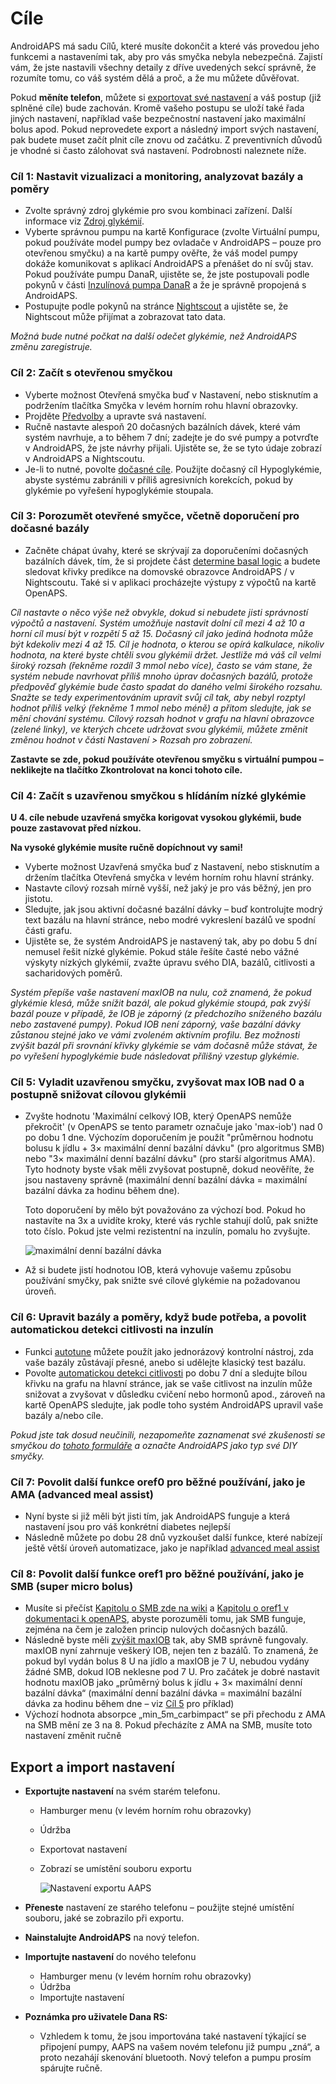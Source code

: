 # Cíle

AndroidAPS má sadu Cílů, které musíte dokončit a které vás provedou jeho funkcemi a nastaveními tak, aby pro vás smyčka nebyla nebezpečná. Zajistí vám, že jste nastavili všechny detaily z dříve uvedených sekcí správně, že rozumíte tomu, co váš systém dělá a proč, a že mu můžete důvěřovat.

Pokud **měníte telefon**, můžete si [exportovat své nastavení](../Usage/Objectives#export-import-settings) a váš postup (již splněné cíle) bude zachován. Kromě vašeho postupu se uloží také řada jiných nastavení, například vaše bezpečnostní nastavení jako maximální bolus apod. Pokud neprovedete export a následný import svých nastavení, pak budete muset začít plnit cíle znovu od začátku. Z preventivních důvodů je vhodné si často zálohovat svá nastavení. Podrobnosti naleznete níže.  

### Cíl 1: Nastavit vizualizaci a monitoring, analyzovat bazály a poměry

* Zvolte správný zdroj glykémie pro svou kombinaci zařízení. Další informace viz [Zdroj glykémií](../Configuration/BG-Source.md).
* Vyberte správnou pumpu na kartě Konfigurace (zvolte Virtuální pumpu, pokud používáte model pumpy bez ovladače v AndroidAPS – pouze pro otevřenou smyčku) a na kartě pumpy ověřte, že váš model pumpy dokáže komunikovat s aplikací AndroidAPS a přenášet do ní svůj stav. Pokud používáte pumpu DanaR, ujistěte se, že jste postupovali podle pokynů v části [Inzulínová pumpa DanaR](../Configuration/DanaR-Insulin-Pump.md) a že je správně propojená s AndroidAPS.
* Postupujte podle pokynů na stránce [Nightscout](../Installing-AndroidAPS/Nightscout.md) a ujistěte se, že Nightscout může přijímat a zobrazovat tato data.

*Možná bude nutné počkat na další odečet glykémie, než AndroidAPS změnu zaregistruje.*

### Cíl 2: Začít s otevřenou smyčkou

* Vyberte možnost Otevřená smyčka buď v Nastavení, nebo stisknutím a podržením tlačítka Smyčka v levém horním rohu hlavní obrazovky.
* Projděte [Předvolby](../Configuration/Preferences.md) a upravte svá nastavení.
* Ručně nastavte alespoň 20 dočasných bazálních dávek, které vám systém navrhuje, a to během 7 dní; zadejte je do své pumpy a potvrďte v AndroidAPS, že jste návrhy přijali. Ujistěte se, že se tyto údaje zobrazí v AndroidAPS a Nightscoutu.
* Je-li to nutné, povolte [dočasné cíle](../Usage/temptarget.md). Použijte dočasný cíl Hypoglykémie, abyste systému zabránili v příliš agresivních korekcích, pokud by glykémie po vyřešení hypoglykémie stoupala. 

### Cíl 3: Porozumět otevřené smyčce, včetně doporučení pro dočasné bazály

* Začněte chápat úvahy, které se skrývají za doporučeními dočasných bazálních dávek, tím, že si projdete část [determine basal logic](https://openaps.readthedocs.io/en/latest/docs/While%20You%20Wait%20For%20Gear/Understand-determine-basal.html) a budete sledovat křivky predikce na domovské obrazovce AndroidAPS / v Nightscoutu. Také si v aplikaci procházejte výstupy z výpočtů na kartě OpenAPS.

*Cíl nastavte o něco výše než obvykle, dokud si nebudete jisti správností výpočtů a nastavení. Systém umožňuje nastavit dolní cíl mezi 4 až 10 a horní cíl musí být v rozpětí 5 až 15. Dočasný cíl jako jediná hodnota může být kdekoliv mezi 4 až 15. Cíl je hodnota, o kterou se opírá kalkulace, nikoliv hodnota, na které byste chtěli svou glykémii držet. Jestliže má váš cíl velmi široký rozsah (řekněme rozdíl 3 mmol nebo více), často se vám stane, že systém nebude navrhovat příliš mnoho úprav dočasných bazálů, protože předpověď glykémie bude často spadat do daného velmi širokého rozsahu. Snažte se tedy experimentováním upravit svůj cíl tak, aby nebyl rozptyl hodnot příliš velký (řekněme 1 mmol nebo méně) a přitom sledujte, jak se mění chování systému. Cílový rozsah hodnot v grafu na hlavní obrazovce (zelené linky), ve kterých chcete udržovat svou glykémii, můžete změnit změnou hodnot v části Nastavení > Rozsah pro zobrazení.*

**Zastavte se zde, pokud používáte otevřenou smyčku s virtuální pumpou – neklikejte na tlačítko Zkontrolovat na konci tohoto cíle.**

### Cíl 4: Začít s uzavřenou smyčkou s hlídáním nízké glykémie

**U 4. cíle nebude uzavřená smyčka korigovat vysokou glykémii, bude pouze zastavovat před nízkou.**

**Na vysoké glykémie musíte ručně dopíchnout vy sami!**

* Vyberte možnost Uzavřená smyčka buď z Nastavení, nebo stisknutím a držením tlačítka Otevřená smyčka v levém horním rohu hlavní stránky.
* Nastavte cílový rozsah mírně vyšší, než jaký je pro vás běžný, jen pro jistotu.
* Sledujte, jak jsou aktivní dočasné bazální dávky – buď kontrolujte modrý text bazálu na hlavní stránce, nebo modré vykreslení bazálů ve spodní části grafu.
* Ujistěte se, že systém AndroidAPS je nastavený tak, aby po dobu 5 dní nemusel řešit nízké glykémie. Pokud stále řešíte časté nebo vážné výskyty nízkých glykémií, zvažte úpravu svého DIA, bazálů, citlivosti a sacharidových poměrů.

*Systém přepíše vaše nastavení maxIOB na nulu, což znamená, že pokud glykémie klesá, může snížit bazál, ale pokud glykémie stoupá, pak zvýší bazál pouze v případě, že IOB je záporný (z předchozího sníženého bazálu nebo zastavené pumpy). Pokud IOB není záporný, vaše bazální dávky zůstanou stejné jako ve vámi zvoleném aktivním profilu. Bez možnosti zvýšit bazál při srovnání křivky glykémie se vám dočasně může stávat, že po vyřešení hypoglykémie bude následovat přílišný vzestup glykémie.*

### Cíl 5: Vyladit uzavřenou smyčku, zvyšovat max IOB nad 0 a postupně snižovat cílovou glykémii

* Zvyšte hodnotu 'Maximální celkový IOB, který OpenAPS nemůže překročit' (v OpenAPS se tento parametr označuje jako 'max-iob') nad 0 po dobu 1 dne. Výchozím doporučením je použít "průměrnou hodnotu bolusu k jídlu + 3× maximální denní bazální dávku" (pro algoritmus SMB) nebo "3× maximální denní bazální dávku" (pro starší algoritmus AMA). Tyto hodnoty byste však měli zvyšovat postupně, dokud neověříte, že jsou nastaveny správně (maximální denní bazální dávka = maximální bazální dávka za hodinu během dne).
  
  Toto doporučení by mělo být považováno za výchozí bod. Pokud ho nastavíte na 3x a uvidíte kroky, které vás rychle stahují dolů, pak snižte toto číslo. Pokud jste velmi rezistentní na inzulín, pomalu ho zvyšujte.
  
  ![maximální denní bazální dávka](../images/MaxDailyBasal.png)

* Až si budete jistí hodnotou IOB, která vyhovuje vašemu způsobu používání smyčky, pak snižte své cílové glykémie na požadovanou úroveň.

### Cíl 6: Upravit bazály a poměry, když bude potřeba, a povolit automatickou detekci citlivosti na inzulín

* Funkci [autotune](https://openaps.readthedocs.io/en/latest/docs/Customize-Iterate/autotune.html) můžete použít jako jednorázový kontrolní nástroj, zda vaše bazály zůstávají přesné, anebo si udělejte klasický test bazálu.
* Povolte [automatickou detekci citlivosti](../Usage/Open-APS-features.md) po dobu 7 dní a sledujte bílou křivku na grafu na hlavní stránce, jak se vaše citlivost na inzulín může snižovat a zvyšovat v důsledku cvičení nebo hormonů apod., zároveň na kartě OpenAPS sledujte, jak podle toho systém AndroidAPS upravil vaše bazály a/nebo cíle.

*Pokud jste tak dosud neučinili, nezapomeňte zaznamenat své zkušenosti se smyčkou do [tohoto formuláře](http://bit.ly/nowlooping) a označte AndroidAPS jako typ své DIY smyčky.*

### Cíl 7: Povolit další funkce oref0 pro běžné používání, jako je AMA (advanced meal assist)

* Nyní byste si již měli být jisti tím, jak AndroidAPS funguje a která nastavení jsou pro váš konkrétní diabetes nejlepší
* Následně můžete po dobu 28 dnů vyzkoušet další funkce, které nabízejí ještě větší úroveň automatizace, jako je například [advanced meal assist](../Usage/Open-APS-features#advanced-meal-assist-ama)

### Cíl 8: Povolit další funkce oref1 pro běžné používání, jako je SMB (super micro bolus)

* Musíte si přečíst [Kapitolu o SMB zde na wiki](../Usage/Open-APS-features#super-micro-bolus-smb) a [Kapitolu o oref1 v dokumentaci k openAPS](https://openaps.readthedocs.io/en/latest/docs/Customize-Iterate/oref1.html), abyste porozuměli tomu, jak SMB funguje, zejména na čem je založen princip nulových dočasných bazálů.
* Následně byste měli [zvýšit maxIOB](../Usage/Open-APS-features#maximum-total-iob-openaps-cant-go-over-openaps-max-iob) tak, aby SMB správně fungovaly. maxIOB nyní zahrnuje veškerý IOB, nejen ten z bazálů. To znamená, že pokud byl vydán bolus 8 U na jídlo a maxIOB je 7 U, nebudou vydány žádné SMB, dokud IOB neklesne pod 7 U. Pro začátek je dobré nastavit hodnotu maxIOB jako „průměrný bolus k jídlu + 3× maximální denní bazální dávka“ (maximální denní bazální dávka = maximální bazální dávka za hodinu během dne – viz [Cíl 5](../Usage/Objectives#objective-5-tuning-the-closed-loop-raising-max-iob-above-0-and-gradually-lowering-bg-targets) pro příklad)
* Výchozí hodnota absorpce „min_5m_carbimpact“ se při přechodu z AMA na SMB mění ze 3 na 8. Pokud přecházíte z AMA na SMB, musíte toto nastavení změnit ručně

## Export a import nastavení

* **Exportujte nastavení** na svém starém telefonu.
  
  * Hamburger menu (v levém horním rohu obrazovky)
  * Údržba
  * Exportovat nastavení
  * Zobrazí se umístění souboru exportu
    
    ![Nastavení exportu AAPS](../images/AAPS_ExportSettings.png)

* **Přeneste** nastavení ze starého telefonu – použijte stejné umístění souboru, jaké se zobrazilo při exportu.

* **Nainstalujte AndroidAPS** na nový telefon.
* **Importujte nastavení** do nového telefonu 
  * Hamburger menu (v levém horním rohu obrazovky)
  * Údržba
  * Importujte nastavení
* **Poznámka pro uživatele Dana RS:** 
  * Vzhledem k tomu, že jsou importována také nastavení týkající se připojení pumpy, AAPS na vašem novém telefonu již pumpu „zná“, a proto nezahájí skenování bluetooth. Nový telefon a pumpu prosím spárujte ručně.